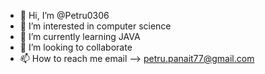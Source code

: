- 👋 Hi, I’m @Petru0306
- 👀 I’m interested in computer science
- 🌱 I’m currently learning JAVA
- 💞️ I’m looking to collaborate 
- 📫 How to reach me email --> petru.panait77@gmail.com


<!---
Petru0306/Petru0306 is a ✨ special ✨ repository because its `README.md` (this file) appears on your GitHub profile.
You can click the Preview link to take a look at your changes.
--->
